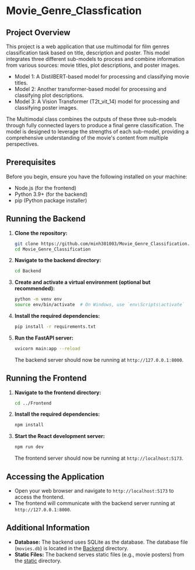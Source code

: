 # Movie_Genre_Classfication

## Project Overview

This project is a web application that use multimodal for film genres classification task based on title, description and poster. This model integrates three different sub-models to process and combine information from various sources: movie titles, plot descriptions, and poster images.

- Model 1: A DistilBERT-based model for processing and classifying movie titles.
- Model 2: Another transformer-based model for processing and classifying plot descriptions.
- Model 3: A Vision Transformer (T2t_vit_14) model for processing and classifying poster images.

The Multimodal class combines the outputs of these three sub-models through fully connected layers to produce a final genre classification. The model is designed to leverage the strengths of each sub-model, providing a comprehensive understanding of the movie's content from multiple perspectives.

## Prerequisites

Before you begin, ensure you have the following installed on your machine:

- Node.js (for the frontend)
- Python 3.9+ (for the backend)
- pip (Python package installer)



## Running the Backend

1. **Clone the repository:**

    ```sh
    git clone https://github.com/minh301003/Movie_Genre_Classification.git
    cd Movie_Genre_Classification
    ```

2. **Navigate to the backend directory:**

    ```sh
    cd Backend
    ```

3. **Create and activate a virtual environment (optional but recommended):**

    ```sh
    python -m venv env
    source env/bin/activate  # On Windows, use `env\Scripts\activate`
    ```

4. **Install the required dependencies:**

    ```sh
    pip install -r requirements.txt
    ```

5. **Run the FastAPI server:**

    ```sh
    uvicorn main:app --reload
    ```

    The backend server should now be running at `http://127.0.0.1:8000`.

## Running the Frontend

1. **Navigate to the frontend directory:**

    ```sh
    cd ../Frontend
    ```

2. **Install the required dependencies:**

    ```sh
    npm install
    ```

3. **Start the React development server:**

    ```sh
    npm run dev
    ```

    The frontend server should now be running at `http://localhost:5173`.

## Accessing the Application

- Open your web browser and navigate to `http://localhost:5173` to access the frontend.
- The frontend will communicate with the backend server running at `http://127.0.0.1:8000`.

## Additional Information

- **Database:** The backend uses SQLite as the database. The database file (`movies.db`) is located in the [Backend](http://_vscodecontentref_/1) directory.
- **Static Files:** The backend serves static files (e.g., movie posters) from the [static](http://_vscodecontentref_/2) directory.



